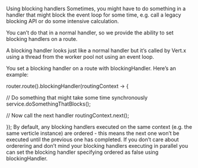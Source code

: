 Using blocking handlers
Sometimes, you might have to do something in a handler that might block the event loop for some time, e.g. call a legacy blocking API or do some intensive calculation.

You can’t do that in a normal handler, so we provide the ability to set blocking handlers on a route.

A blocking handler looks just like a normal handler but it’s called by Vert.x using a thread from the worker pool not using an event loop.

You set a blocking handler on a route with blockingHandler. Here’s an example:

router.route().blockingHandler(routingContext -> {

  // Do something that might take some time synchronously
  service.doSomethingThatBlocks();

  // Now call the next handler
  routingContext.next();

});
By default, any blocking handlers executed on the same context (e.g. the same verticle instance) are ordered - this means the next one won’t be executed until the previous one has completed. If you don’t care about orderering and don’t mind your blocking handlers executing in parallel you can set the blocking handler specifying ordered as false using blockingHandler.

